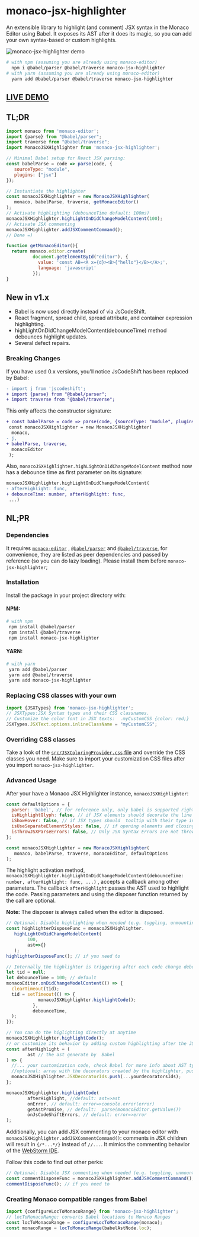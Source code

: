 # monaco-jsx-highlighter

An extensible library to highlight (and comment) JSX syntax in the Monaco Editor
using Babel. It exposes its AST after it does its magic, so you can add your own
syntax-based or custom highlights.

![monaco-jsx-highlighter demo](./msh_demo.gif)
```sh
# with npm (assuming you are already using monaco-editor)
  npm i @babel/parser @babel/traverse monaco-jsx-highlighter
# with yarn (assuming you are already using monaco-editor)
  yarn add @babel/parser @babel/traverse monaco-jsx-highlighter
```
## [LIVE DEMO](https://codesandbox.io/s/monaco-editor-react-with-jsx-highlighting-and-commenting-v1-urce8?file=/src/index.js)

## TL;DR

```js
import monaco from 'monaco-editor';
import {parse} from "@babel/parser";
import traverse from "@babel/traverse";
import MonacoJSXHighlighter from 'monaco-jsx-highlighter';

// Minimal Babel setup for React JSX parsing:
const babelParse = code => parse(code, {
   sourceType: "module",
   plugins: ["jsx"]
});

// Instantiate the highlighter
const monacoJSXHighlighter = new MonacoJSXHighlighter(
   monaco, babelParse, traverse, getMonacoEditor()
);
// Activate highlighting (debounceTime default: 100ms)
monacoJSXHighlighter.highLightOnDidChangeModelContent(100);
// Activate JSX commenting
monacoJSXHighlighter.addJSXCommentCommand();
// Done =)

function getMonacoEditor(){
  return monaco.editor.create(
          document.getElementById("editor"), {
            value: 'const AB=<A x={d}><B>{"hello"}</B></A>;',
            language: 'javascript'
          });
}
```

## New in v1.x

- Babel is now used directly instead of via JsCodeShift.
- React fragment, spread child, spread attribute, and container expression
  highlighting.
- highLightOnDidChangeModelContent(debounceTime) method debounces highlight
  updates.
- Several defect repairs.

### Breaking Changes

If you have used 0.x versions, you'll notice JsCodeShift has been replaced by
Babel:

```diff
- import j from 'jscodeshift';
+ import {parse} from "@babel/parser";
+ import traverse from "@babel/traverse";
```

This only affects the constructor signature:

```diff
+ const babelParse = code => parse(code, {sourceType: "module", plugins: ["jsx"]});
 const monacoJSXHighlighter = new MonacoJSXHighlighter(
  monaco,
- j,
+ babelParse, traverse,
  monacoEditor
 );
```

Also, `monacoJSXHighlighter.highLightOnDidChangeModelContent` method now has a
debounce time as first parameter on its signature:

```diff
monacoJSXHighlighter.highLightOnDidChangeModelContent(
- afterHighlight: func,
+ debounceTime: number, afterHighlight: func,
 ...)
```

## NL;PR

### Dependencies

It requires [`monaco-editor`](https://www.npmjs.com/package/monaco-editor)
, [`@babel/parser`](https://www.npmjs.com/package/@babel/parser)
and [`@babel/traverse`](https://www.npmjs.com/package/@babel/traverse), for
convenience, they are listed as peer dependencies and passed by reference (so
you can do lazy loading). Please install them before `monaco-jsx-highlighter`;

### Installation

Install the package in your project directory with:

#### NPM:
```sh
# with npm
 npm install @babel/parser
 npm install @babel/traverse
 npm install monaco-jsx-highlighter
```
#### YARN:
```sh
# with yarn
 yarn add @babel/parser
 yarn add @babel/traverse
 yarn add monaco-jsx-highlighter
```

### Replacing CSS classes with your own

```js
import {JSXTypes} from 'monaco-jsx-highlighter';
// JSXTypes:JSX Syntax types and their CSS classnames.
// Customize the color font in JSX texts:  .myCustomCSS {color: red;}
JSXTypes.JSXText.options.inlineClassName = "myCustomCSS";
```

### Overriding CSS classes

Take a look of
the [`src/JSXColoringProvider.css` file](https://github.com/luminaxster/syntax-highlighter/blob/master/src/MonacoJSXHighlighter.css)
and override the CSS classes you need. Make sure to import your customization
CSS files after you import `monaco-jsx-highlighter`.

### Advanced Usage
After your have a Monaco JSX Highlighter instance, `monacoJSXHighlighter`:
```js
const defaultOptions = {
  parser: 'babel', // for reference only, only babel is supported right now
  isHighlightGlyph: false, // if JSX elements should decorate the line number gutter
  iShowHover: false, // if JSX types should  tooltip with their type info
  isUseSeparateElementStyles: false, // if opening elements and closing elements have different styling
  isThrowJSXParseErrors: false, // Only JSX Syntax Errors are not thrown by default when parsing, true will throw like any other parsign error
};

const monacoJSXHighlighter = new MonacoJSXHighlighter(
   monaco, babelParse, traverse, monacoEditor, defaultOptions
);
```
The highlight activation method, `monacoJSXHighlighter.highLightOnDidChangeModelContent(debounceTime: number, afterHighlight: func, ...)`
, accepts a callback among other parameters. The callback `afterHighlight`
passes the AST used to highlight the code. Passing parameters and using the disposer function returned by the call are optional.

**Note:** The disposer is always called when the editor is disposed.

```js
// Optional: Disable highlighting when needed (e.g. toggling, unmounting, pausing)
const highlighterDisposeFunc = monacoJSXHighlighter.
   highLightOnDidChangeModelContent(
        100, 
        ast=>{}
   );
highlighterDisposeFunc(); // if you need to

// Internally the highlighter is triggering after each code change debounced
let tid = null;
let debounceTime = 100; // default
monacoEditor.onDidChangeModelContent(() => {
  clearTimeout(tid);
  tid = setTimeout(() => {
            monacoJSXHighlighter.highlightCode();
          },
          debounceTime,
  );
});

// You can do the higlighting directly at anytime
monacoJSXHighlighter.highlightCode();
// or customize its behavior by adding custom highlighting after the JSX highlighting
const afterHighlight = (
        ast // the ast generate by  Babel
) => {
  //... your customization code, check Babel for more info about AST types
  //optional: array with the decorators created by the highlighter, push your decorator ids to this array
  monacoJSXHighlighter.JSXDecoratorIds.push(...yourdecoratorsIds);
};

monacoJSXHighlighter.highlightCode(
        afterHighlight, //default: ast=>ast
        onError, // default: error=>console.error(error)
        getAstPromise, // default:  parse(monacoEditor.getValue())
        onJsCodeShiftErrors, // default: error=>error
);
```

Additionally, you can add JSX commenting to your monaco editor with
`monacoJSXHighlighter.addJSXCommentCommand()`:
comments in JSX children will result in `{/*...*/}` instead of `//...`. It mimics the commenting behavior of
the [WebStorm IDE](https://www.jetbrains.com/webstorm/).

Follow this code to find out other perks:

```js
// Optional: Disable JSX commenting when needed (e.g. toggling, unmounting, pausing)
const commentDisposeFunc = monacoJSXHighlighter.addJSXCommentCommand();
commentDisposeFunc(); // if you need to
```

### Creating Monaco compatible ranges from Babel

```js
import {configureLocToMonacoRange} from 'monaco-jsx-highlighter';
// locToMonacoRange: converts Babel locations to Monaco Ranges
const locToMonacoRange = configureLocToMonacoRange(monaco);
const monacoRange = locToMonacoRange(babelAstNode.loc);
```
